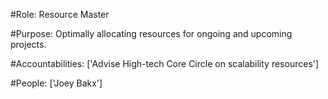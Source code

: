 #Role: Resource Master 

#Purpose: Optimally allocating resources for ongoing and upcoming projects. 

#Accountabilities: ['Advise High-tech Core Circle on scalability resources'] 

#People: ['Joey Bakx']